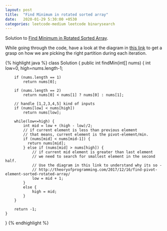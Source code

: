 ```yaml
---
layout: post
title:  "Find Minimum in rotated sorted array"
date:   2020-01-29 5:30:00 +0530
categories: leetcode-medium leetcode binarysearch
---
```


Solution to [Find Minimum in Rotated Sorted Array][leetcode].

While going through the code, have a look at the diagram in [this link][theoryofprogramming] to get a grasp on how we are picking the right partition during each iteration.  

{% highlight java %}
class Solution {
    public int findMin(int[] nums) {
        int low=0, high=nums.length-1;
        
        if (nums.length == 1)
            return nums[0];
        
        if (nums.length == 2)
            return nums[0] < nums[1] ? nums[0] : nums[1];
        
        // handle [1,2,3,4,5] kind of inputs
        if (nums[low] < nums[high])
            return nums[low];

        while(low<=high) {
            int mid = low + (high - low)/2;
            // if current element is less than previous element
            // that means, current element is the pivot-element/min.
            if (nums[mid] < nums[mid-1]) {
              return nums[mid];
            } else if (nums[mid] > nums[high]) {
                // if current mid element is greater than last element
                // we need to search for smallest element in the second half.
                // Use the diagram in this link to understand why its so -
                // http://theoryofprogramming.com/2017/12/16/find-pivot-element-sorted-rotated-array/ 
                low = mid + 1;
            } 
            else {
                high = mid;
            }
        }

        return -1;
    }
}
{% endhighlight %}

[leetcode]: https://leetcode.com/problems/find-minimum-in-rotated-sorted-array/
[theoryofprogramming]: http://theoryofprogramming.com/2017/12/16/find-pivot-element-sorted-rotated-array/
